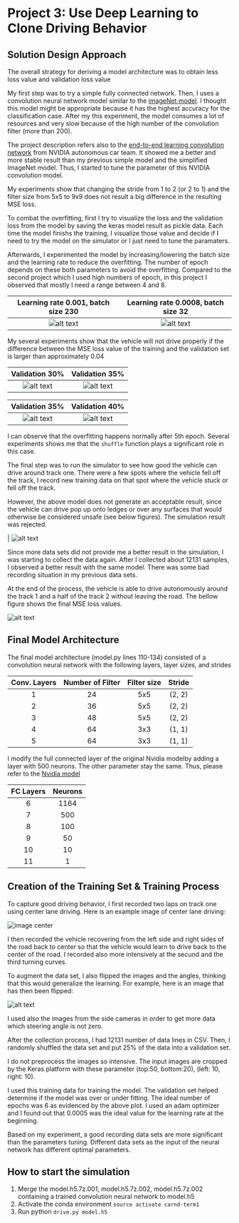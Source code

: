 # Project 3: Use Deep Learning to Clone Driving Behavior

[//]: # (Image References)

[image1]: ./examples/overfitting_e12_b230_s11918.png "Model Visualization"
[image2]: ./examples/overfitting_e15_b92_s10580.png "Grayscaling"
[image3]: ./examples/T1_MSE_e8_v30_b250.png "MSE validation 30"
[image4]: ./examples/T1_MSE_e7_v35_b250.png "MSE validation 35"
[image5]: ./examples/T1_MSE_e10_v35_b250.png "MSE validation 35"
[image6]: ./examples/T1_MSE_e10_v40_b250.png "MSE validation 40"
[image7]: ./examples/center_2017_02_27_23_31_47_738.jpg "Center Image"
[image8]: ./examples/flipped_img.png "Flipped Image"
[image9]: ./examples/T1_final_modelMSE.png "Final model MSE"
[image10]: ./examples/overborder1.png "Not drivable surface 1"

## Solution Design Approach

The overall strategy for deriving a model architecture was to obtain less loss value and validation loss value

My first step was to try a simple fully connected network. Then, I uses a convolution neural network model similar to the [imageNet model](http://papers.nips.cc/paper/4824-imagenet-classification-with-deep-convolutional-neural-networks.pdf). I thought this model might be appropriate because it has the highest accuracy for the classification case. After my this experiment, the model consumes a lot of resources and very slow because of the high number of the convolution filter (more than 200).

The project description refers also to the [end-to-end learning convolution network](https://images.nvidia.com/content/tegra/automotive/images/2016/solutions/pdf/end-to-end-dl-using-px.pdf) from NVIDIA autonomous car team. It showed me a better and more stable result than my previous simple model and the simplified ImageNet model. Thus, I started to tune the parameter of this NVIDIA convolution model.

My experiments show that changing the stride from 1 to 2 (or 2 to 1) and the filter size from 5x5 to 9x9 does not result a big difference in the resulting MSE loss.

To combat the overfitting, first I try to visualize the loss and the validation loss from the model by saving the keras model result as pickle data. Each time the model finishs the training, I visualize those value and decide if I need to try the model on the simulator or I just need to tune the paramaters. 

Afterwards, I experimented the model by increasing/lowering the batch size and the learning rate to reduce the overfitting. The number of epoch depends on these both parameters to avoid the overfitting. Compared to the second project which I used high numbers of epoch, in this project I observed that mostly I need a range between 4 and 8.

| Learning rate 0.001, batch size 230 | Learning rate 0.0008, batch size 32 |
|:----:|:----:|
| ![alt text][image1] | ![alt text][image2]|

My several experiments show that the vehicle will not drive properly if the difference between the MSE loss value of the training and the validation set is larger than approximately 0.04

| Validation 30% | Validation 35% | 
| :----: | :----: | 
| ![alt text][image3] | ![alt text][image4] |

| Validation 35% | Validation 40% | 
| :----: | :----: | 
| ![alt text][image5] | ![alt text][image6] |

I can observe that the overfitting happens normally after 5th epoch. Several experiments shows me that the `shuffle` function plays a significant role in this case.

The final step was to run the simulator to see how good the vehicle can drive around track one. There were a few spots where the vehicle fell off the track, I record new training data on that spot where the vehicle stuck or fell off the track.

However, the above model does not generate an acceptable result, since the vehicle can drive pop up onto ledges or over any surfaces that would otherwise be considered unsafe (see below figures). The simulation result was rejected.

| ![alt text][image10] 

Since more data sets did not provide me a better result in the simulation, I was starting to collect the data again. After I collected about 12131 samples, I observed a better result with the same model. There was some bad recording situation in my previous data sets.

At the end of the process, the vehicle is able to drive autonomously around the track 1 and a half of the track 2 without leaving the road. The bellow figure shows the final MSE loss values.

![alt text][image9]

## Final Model Architecture

The final model architecture (model.py lines 110-134) consisted of a convolution neural network with the following layers, layer sizes, and strides

| Conv. Layers | Number of Filter| Filter size | Stride |
| :----:|:----:|:----:|:----:|
|1|24| 5x5|(2, 2)|
|2|36| 5x5|(2, 2)|
|3|48| 5x5|(2, 2)|
|4|64| 3x3|(1, 1)|
|5|64| 3x3|(1, 1)|

I modify the full connected layer of the original Nvidia modelby adding a layer with 500 neurons. The other parameter stay the same. Thus, please refer to the [Nvidia model](https://images.nvidia.com/content/tegra/automotive/images/2016/solutions/pdf/end-to-end-dl-using-px.pdf)

| FC Layers | Neurons |
| :----:| :----:|
|6|1164|
|7|500| 
|8|100| 
|9|50| 
|10|10| 
|11|1| 

## Creation of the Training Set & Training Process

To capture good driving behavior, I first recorded two laps on track one using center lane driving. Here is an example image of center lane driving:

![image center][image7]

I then recorded the vehicle recovering from the left side and right sides of the road back to center so that the vehicle would learn to drive back to the center of the road. I recorded also more intensively at the secund and the third turning curves.

To augment the data set, I also flipped the images and the angles, thinking that this would generalize the learning. For example, here is an image that has then been flipped:

![alt text][image8]

I used also the images from the side cameras in order to get more data which steering angle is not zero.

After the collection process, I had 12131 number of data lines in CSV. Then, I randomly shuffled the data set and put 25% of the data into a validation set. 

I do not preprocess the images so intensive. The input images are cropped by the Keras platform with these parameter (top:50, bottom:20), (left: 10, right: 10).

I used this training data for training the model. The validation set helped determine if the model was over or under fitting. The ideal number of epochs was 6 as evidenced by the above plot. I used an adam optimizer and I found out that 0.0005 was the ideal value for the learning rate at the beginning.

Based on my experiment, a good recording data sets are more significant than  the parameters tuning. Different data sets as the input of the neural network has different optimal parameters.

## How to start the simulation

1. Merge the model.h5.7z.001, model.h5.7z.002, model.h5.7z.002 containing a trained convolution neural network to model.h5
2. Activate the conda environment `source activate carnd-term1`
3. Run python `drive.py model.h5`
